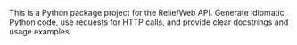 <!-- Use this file to provide workspace-specific custom instructions to Copilot. For more details, visit https://code.visualstudio.com/docs/copilot/copilot-customization#_use-a-githubcopilotinstructionsmd-file -->

This is a Python package project for the ReliefWeb API. Generate idiomatic Python code, use requests for HTTP calls, and provide clear docstrings and usage examples.
